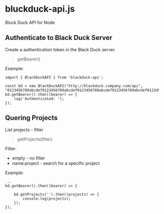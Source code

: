 # bluckduck-api.js
Bluck Duck API for Node

## Authenticate to Black Duck Server

Create a authentication token in the Black Duck server.

> getBearer()

Example:

```
import { BlackDuckAPI } from 'blackduck-api';

const bd = new BlackDuckAPI("http://blackduck.company.com/api", "0123456789abcdef0123456789abcdef0123456789abcdef0123456789abcdef0123456789abcdef0123456789abcdef==");
bd.getBearer().then((bearer) => {
    log('Authenticated: ');
});
```
## Quering Projects
List projects - filter
> getProjects(filter)

Filter:
* empty - no filter
* name:project - search for a specific project 

Example:

```
...
bd.getBearer().then((bearer) => {

    bd.getProjects('').then((projects) => {
        console.log(projects);
    });
});
```
